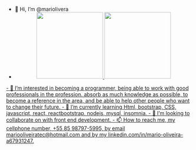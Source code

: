 - 👋 Hi, I’m @mariolivera
- <div align="center">
  <a href="https://github.com/mariolivera">
  <img height="180em" src="https://github-readme-stats.vercel.app/api?username=mariolivera&show_icons=true&theme=dracula&include_all_commits=true&count_private=true"/>
  <img height="180em" src="https://github-readme-stats.vercel.app/api/top-langs/?username=mariolivera&layout=compact&langs_count=7&theme=dracula"/>
</div>
- 👀 I’m interested in becoming a programmer, being able to work with good professionals in the profession. absorb as much knowledge as possible, to become a reference in the area, and be able to help other people who want to change their future.
- 🌱 I’m currently learning Html, bootstrap, CSS, javascript, react, reactbootstrap, nodejs, mysql, insomnia.
- 💞️ I’m looking to collaborate on with front end development.
- 📫 How to reach me, my cellphone number, +55 85 98797-5995, by email mariooliveiratec@hotmail.com and by my linkedin.com/in/mario-oliveira-a67931247.
